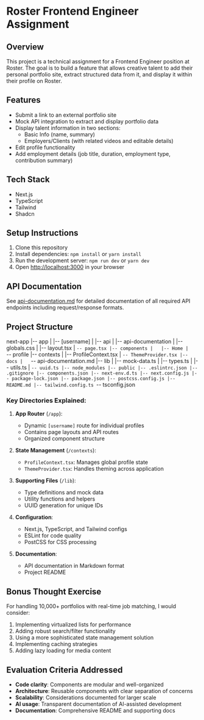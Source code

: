 # Roster Frontend Engineer Assignment

## Overview

This project is a technical assignment for a Frontend Engineer position at Roster. The goal is to build a feature that allows creative talent to add their personal portfolio site, extract structured data from it, and display it within their profile on Roster.

## Features

- Submit a link to an external portfolio site
- Mock API integration to extract and display portfolio data
- Display talent information in two sections:
  - Basic Info (name, summary)
  - Employers/Clients (with related videos and editable details)
- Edit profile functionality
- Add employment details (job title, duration, employment type, contribution summary)

## Tech Stack

- Next.js
- TypeScript
- Tailwind
- Shadcn

## Setup Instructions

1. Clone this repository
2. Install dependencies: `npm install` or `yarn install`
3. Run the development server: `npm run dev` or `yarn dev`
4. Open [http://localhost:3000](http://localhost:3000) in your browser

## API Documentation

See [api-documentation.md](api-documentation.md) for detailed documentation of all required API endpoints including request/response formats.

## Project Structure

next-app
|-- app
| |-- [username]
| |-- api
| |-- api-documentation
| |-- globals.css
| |-- layout.tsx
| `-- page.tsx
|-- components
|   |-- Home
|   `-- profile
|-- contexts
| |-- ProfileContext.tsx
| `-- ThemeProvider.tsx
|-- docs
|   `-- api-documentation.md
|-- lib
| |-- mock-data.ts
| |-- types.ts
| |-- utils.ts
| `-- uuid.ts
|-- node_modules
|-- public
|-- .eslintrc.json
|-- .gitignore
|-- components.json
|-- next-env.d.ts
|-- next.config.js
|-- package-lock.json
|-- package.json
|-- postcss.config.js
|-- README.md
|-- tailwind.config.ts
`-- tsconfig.json

### Key Directories Explained:

1. **App Router** (`/app`):

   - Dynamic `[username]` route for individual profiles
   - Contains page layouts and API routes
   - Organized component structure

2. **State Management** (`/contexts`):

   - `ProfileContext.tsx`: Manages global profile state
   - `ThemeProvider.tsx`: Handles theming across application

3. **Supporting Files** (`/lib`):

   - Type definitions and mock data
   - Utility functions and helpers
   - UUID generation for unique IDs

4. **Configuration**:

   - Next.js, TypeScript, and Tailwind configs
   - ESLint for code quality
   - PostCSS for CSS processing

5. **Documentation**:
   - API documentation in Markdown format
   - Project README

## Bonus Thought Exercise

For handling 10,000+ portfolios with real-time job matching, I would consider:

1. Implementing virtualized lists for performance
2. Adding robust search/filter functionality
3. Using a more sophisticated state management solution
4. Implementing caching strategies
5. Adding lazy loading for media content

## Evaluation Criteria Addressed

- **Code clarity**: Components are modular and well-organized
- **Architecture**: Reusable components with clear separation of concerns
- **Scalability**: Considerations documented for larger scale
- **AI usage**: Transparent documentation of AI-assisted development
- **Documentation**: Comprehensive README and supporting docs
